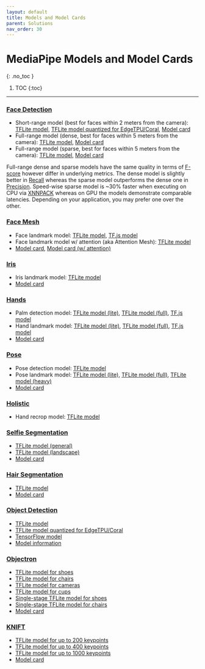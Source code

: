 ```yaml
---
layout: default
title: Models and Model Cards
parent: Solutions
nav_order: 30
---
```


# MediaPipe Models and Model Cards
{: .no_toc }

1. TOC
{:toc}
---

### [Face Detection](https://google.github.io/mediapipe/solutions/face_detection)

*   Short-range model (best for faces within 2 meters from the camera):
    [TFLite model](https://github.com/google/mediapipe/tree/master/mediapipe/modules/face_detection/face_detection_short_range.tflite),
    [TFLite model quantized for EdgeTPU/Coral](https://github.com/google/mediapipe/tree/master/mediapipe/examples/coral/models/face-detector-quantized_edgetpu.tflite),
    [Model card](https://mediapipe.page.link/blazeface-mc)
*   Full-range model (dense, best for faces within 5 meters from the camera):
    [TFLite model](https://github.com/google/mediapipe/tree/master/mediapipe/modules/face_detection/face_detection_full_range.tflite),
    [Model card](https://mediapipe.page.link/blazeface-back-mc)
*   Full-range model (sparse, best for faces within 5 meters from the camera):
    [TFLite model](https://github.com/google/mediapipe/tree/master/mediapipe/modules/face_detection/face_detection_full_range_sparse.tflite),
    [Model card](https://mediapipe.page.link/blazeface-back-sparse-mc)

Full-range dense and sparse models have the same quality in terms of
[F-score](https://en.wikipedia.org/wiki/F-score) however differ in underlying
metrics. The dense model is slightly better in
[Recall](https://en.wikipedia.org/wiki/Precision_and_recall) whereas the sparse
model outperforms the dense one in
[Precision](https://en.wikipedia.org/wiki/Precision_and_recall). Speed-wise
sparse model is ~30% faster when executing on CPU via
[XNNPACK](https://github.com/google/XNNPACK) whereas on GPU the models
demonstrate comparable latencies. Depending on your application, you may prefer
one over the other.

### [Face Mesh](https://google.github.io/mediapipe/solutions/face_mesh)

*   Face landmark model:
    [TFLite model](https://github.com/google/mediapipe/tree/master/mediapipe/modules/face_landmark/face_landmark.tflite),
    [TF.js model](https://tfhub.dev/mediapipe/facemesh/1)
*   Face landmark model w/ attention (aka Attention Mesh):
    [TFLite model](https://github.com/google/mediapipe/tree/master/mediapipe/modules/face_landmark/face_landmark_with_attention.tflite)
*   [Model card](https://mediapipe.page.link/facemesh-mc),
    [Model card (w/ attention)](https://mediapipe.page.link/attentionmesh-mc)

### [Iris](https://google.github.io/mediapipe/solutions/iris)

*   Iris landmark model:
    [TFLite model](https://github.com/google/mediapipe/tree/master/mediapipe/modules/iris_landmark/iris_landmark.tflite)
*   [Model card](https://mediapipe.page.link/iris-mc)

### [Hands](https://google.github.io/mediapipe/solutions/hands)

*   Palm detection model:
    [TFLite model (lite)](https://github.com/google/mediapipe/tree/master/mediapipe/modules/palm_detection/palm_detection_lite.tflite),
    [TFLite model (full)](https://github.com/google/mediapipe/tree/master/mediapipe/modules/palm_detection/palm_detection_full.tflite),
    [TF.js model](https://tfhub.dev/mediapipe/handdetector/1)
*   Hand landmark model:
    [TFLite model (lite)](https://github.com/google/mediapipe/tree/master/mediapipe/modules/hand_landmark/hand_landmark_lite.tflite),
    [TFLite model (full)](https://github.com/google/mediapipe/tree/master/mediapipe/modules/hand_landmark/hand_landmark_full.tflite),
    [TF.js model](https://tfhub.dev/mediapipe/handskeleton/1)
*   [Model card](https://mediapipe.page.link/handmc)

### [Pose](https://google.github.io/mediapipe/solutions/pose)

*   Pose detection model:
    [TFLite model](https://github.com/google/mediapipe/tree/master/mediapipe/modules/pose_detection/pose_detection.tflite)
*   Pose landmark model:
    [TFLite model (lite)](https://github.com/google/mediapipe/tree/master/mediapipe/modules/pose_landmark/pose_landmark_lite.tflite),
    [TFLite model (full)](https://github.com/google/mediapipe/tree/master/mediapipe/modules/pose_landmark/pose_landmark_full.tflite),
    [TFLite model (heavy)](https://github.com/google/mediapipe/tree/master/mediapipe/modules/pose_landmark/pose_landmark_heavy.tflite)
*   [Model card](https://mediapipe.page.link/blazepose-mc)

### [Holistic](https://google.github.io/mediapipe/solutions/holistic)

*   Hand recrop model:
    [TFLite model](https://github.com/google/mediapipe/tree/master/mediapipe/modules/holistic_landmark/hand_recrop.tflite)

### [Selfie Segmentation](https://google.github.io/mediapipe/solutions/selfie_segmentation)

*   [TFLite model (general)](https://github.com/google/mediapipe/tree/master/mediapipe/modules/selfie_segmentation/selfie_segmentation.tflite)
*   [TFLite model (landscape)](https://github.com/google/mediapipe/tree/master/mediapipe/modules/selfie_segmentation/selfie_segmentation_landscape.tflite)
*   [Model card](https://mediapipe.page.link/selfiesegmentation-mc)

### [Hair Segmentation](https://google.github.io/mediapipe/solutions/hair_segmentation)

*   [TFLite model](https://github.com/google/mediapipe/tree/master/mediapipe/models/hair_segmentation.tflite)
*   [Model card](https://mediapipe.page.link/hairsegmentation-mc)

### [Object Detection](https://google.github.io/mediapipe/solutions/object_detection)

*   [TFLite model](https://github.com/google/mediapipe/tree/master/mediapipe/models/ssdlite_object_detection.tflite)
*   [TFLite model quantized for EdgeTPU/Coral](https://github.com/google/mediapipe/tree/master/mediapipe/examples/coral/models/object-detector-quantized_edgetpu.tflite)
*   [TensorFlow model](https://github.com/google/mediapipe/tree/master/mediapipe/models/object_detection_saved_model)
*   [Model information](https://github.com/google/mediapipe/tree/master/mediapipe/models/object_detection_saved_model/README.md)

### [Objectron](https://google.github.io/mediapipe/solutions/objectron)

*   [TFLite model for shoes](https://github.com/google/mediapipe/tree/master/mediapipe/modules/objectron/object_detection_3d_sneakers.tflite)
*   [TFLite model for chairs](https://github.com/google/mediapipe/tree/master/mediapipe/modules/objectron/object_detection_3d_chair.tflite)
*   [TFLite model for cameras](https://github.com/google/mediapipe/tree/master/mediapipe/modules/objectron/object_detection_3d_camera.tflite)
*   [TFLite model for cups](https://github.com/google/mediapipe/tree/master/mediapipe/modules/objectron/object_detection_3d_cup.tflite)
*   [Single-stage TFLite model for shoes](https://github.com/google/mediapipe/tree/master/mediapipe/modules/objectron/object_detection_3d_sneakers_1stage.tflite)
*   [Single-stage TFLite model for chairs](https://github.com/google/mediapipe/tree/master/mediapipe/modules/objectron/object_detection_3d_chair_1stage.tflite)
*   [Model card](https://mediapipe.page.link/objectron-mc)

### [KNIFT](https://google.github.io/mediapipe/solutions/knift)

*   [TFLite model for up to 200 keypoints](https://github.com/google/mediapipe/tree/master/mediapipe/models/knift_float.tflite)
*   [TFLite model for up to 400 keypoints](https://github.com/google/mediapipe/tree/master/mediapipe/models/knift_float_400.tflite)
*   [TFLite model for up to 1000 keypoints](https://github.com/google/mediapipe/tree/master/mediapipe/models/knift_float_1k.tflite)
*   [Model card](https://mediapipe.page.link/knift-mc)
